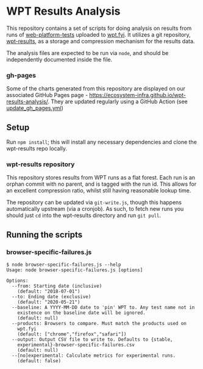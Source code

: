 # WPT Results Analysis

This repository contains a set of scripts for doing analysis on results from
runs of [web-platform-tests](https://web-platform-tests.org/) uploaded to
[wpt.fyi](https://wpt.fyi). It utilizes a git repository,
[wpt-results](https://github.com/ecosystem-infra/wpt-results), as a storage and
compression mechanism for the results data.

The analysis files are expected to be run via `node`, and should be
independently documented inside the file.

### gh-pages

Some of the charts generated from this repository are displayed on our
associated GitHub Pages page - https://ecosystem-infra.github.io/wpt-results-analysis/.
They are updated regularly using a GitHub Action (see [update_gh_pages.yml](https://github.com/Ecosystem-Infra/wpt-results-analysis/blob/main/.github/workflows/update_gh_pages.yml))

## Setup

Run `npm install`; this will install any necessary dependencies and clone the
wpt-results repo locally.

### wpt-results repository

This repository stores results from WPT runs as a flat forest. Each run is an
orphan commit with no parent, and is tagged with the run id. This allows for an
excellent compression ratio, whilst still having reasonable lookup time.

The repository can be updated via `git-write.js`, though this happens
automatically upstream (via a cronjob). As such, to fetch new runs you should
just `cd` into the wpt-results directory and run `git pull`.

## Running the scripts

### browser-specific-failures.js

```
$ node browser-specific-failures.js --help
Usage: node browser-specific-failures.js [options]

Options:
  --from: Starting date (inclusive)
    (default: "2018-07-01")
  --to: Ending date (exclusive)
    (default: "2020-05-21")
  --baseline: A YYYY-MM-DD date to 'pin' WPT to. Any test name not in 
    existence on the baseline date will be ignored. 
    (default: null)
  --products: Browsers to compare. Must match the products used on 
    wpt.fyi 
    (default: ["chrome","firefox","safari"])
  --output: Output CSV file to write to. Defaults to {stable, 
    experimental}-browser-specific-failures.csv 
    (default: null)
  --[no]experimental: Calculate metrics for experimental runs.
    (default: false)
```
